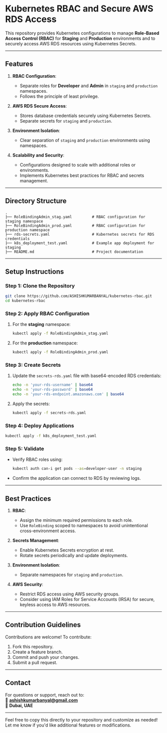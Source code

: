 # **Kubernetes RBAC and Secure AWS RDS Access**

This repository provides Kubernetes configurations to manage **Role-Based Access Control (RBAC)** for **Staging** and **Production** environments and to securely access AWS RDS resources using Kubernetes Secrets.

---

## **Features**
1. **RBAC Configuration**:
   - Separate roles for **Developer** and **Admin** in `staging` and `production` namespaces.
   - Follows the principle of least privilege.

2. **AWS RDS Secure Access**:
   - Stores database credentials securely using Kubernetes Secrets.
   - Separate secrets for `staging` and `production`.

3. **Environment Isolation**:
   - Clear separation of `staging` and `production` environments using namespaces.

4. **Scalability and Security**:
   - Configurations designed to scale with additional roles or environments.
   - Implements Kubernetes best practices for RBAC and secrets management.

---

## **Directory Structure**

```plaintext
.
├── RoleBindingAdmin_stag.yaml         # RBAC configuration for staging namespace
├── RoleBindingAdmin_prod.yaml         # RBAC configuration for production namespace
├── rds-secrets.yaml                   # Kubernetes secrets for RDS credentials
├── k8s_deployment_test.yaml           # Example app deployment for staging
├── README.md                          # Project documentation
```

---

## **Setup Instructions**

### **Step 1: Clone the Repository**
```bash
git clone https://github.com/ASHISHKUMARBANYAL/kubernetes-rbac.git
cd kubernetes-rbac
```

### **Step 2: Apply RBAC Configuration**
1. For the **staging** namespace:
   ```bash
   kubectl apply -f RoleBindingAdmin_stag.yaml
   ```
2. For the **production** namespace:
   ```bash
   kubectl apply -f RoleBindingAdmin_prod.yaml
   ```

### **Step 3: Create Secrets**
1. Update the `secrets-rds.yaml` file with base64-encoded RDS credentials:
   ```bash
   echo -n 'your-rds-username' | base64
   echo -n 'your-rds-password' | base64
   echo -n 'your-rds-endpoint.amazonaws.com' | base64
   ```
2. Apply the secrets:
   ```bash
   kubectl apply -f secrets-rds.yaml
   ```

### **Step 4: Deploy Applications**

   ```bash
   kubectl apply -f k8s_deployment_test.yaml
   ```

### **Step 5: Validate**
- Verify RBAC roles using:
   ```bash
   kubectl auth can-i get pods --as=developer-user -n staging
   ```
- Confirm the application can connect to RDS by reviewing logs.

---

## **Best Practices**

1. **RBAC**:
   - Assign the minimum required permissions to each role.
   - Use `RoleBinding` scoped to namespaces to avoid unintentional cross-environment access.

2. **Secrets Management**:
   - Enable Kubernetes Secrets encryption at rest.
   - Rotate secrets periodically and update deployments.

3. **Environment Isolation**:
   - Separate namespaces for `staging` and `production`.

4. **AWS Security**:
   - Restrict RDS access using AWS security groups.
   - Consider using IAM Roles for Service Accounts (IRSA) for secure, keyless access to AWS resources.

---

## **Contribution Guidelines**

Contributions are welcome! To contribute:
1. Fork this repository.
2. Create a feature branch.
3. Commit and push your changes.
4. Submit a pull request.

---

## **Contact**

For questions or support, reach out to:  
📧 **ashishkumarbanyal@gmail.com**  
📍 **Dubai, UAE**

---

Feel free to copy this directly to your repository and customize as needed! Let me know if you'd like additional features or modifications.
